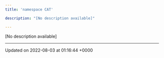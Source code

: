 ```yaml
---
title: 'namespace CAT'

description: "[No description available]"

---
```







[No description available]






-------------------------------

Updated on 2022-08-03 at 01:16:44 +0000